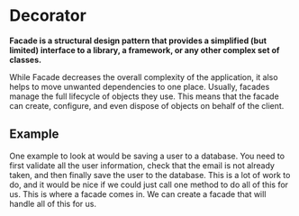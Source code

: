 # Decorator

**Facade is a structural design pattern that provides a simplified (but limited) interface to a library, a framework, or any other complex set of classes.**

While Facade decreases the overall complexity of the application, it also helps to move unwanted dependencies to one place. Usually, facades manage the full lifecycle of objects they use. This means that the facade can create, configure, and even dispose of objects on behalf of the client.

## Example

 One example to look at would be saving a user to a database. You need to first validate all the user information, check that the email is not already taken, and then finally save the user to the database. This is a lot of work to do, and it would be nice if we could just call one method to do all of this for us. This is where a facade comes in. We can create a facade that will handle all of this for us.